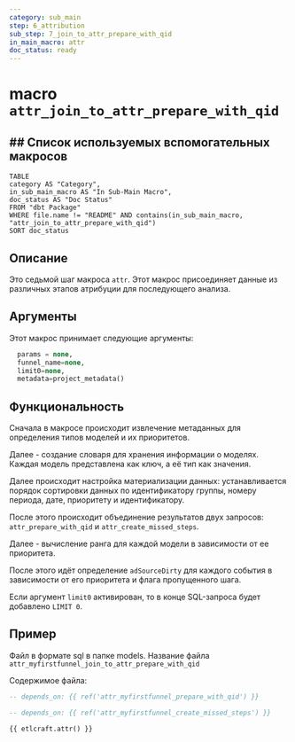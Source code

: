 ```yaml
---
category: sub_main
step: 6_attribution
sub_step: 7_join_to_attr_prepare_with_qid
in_main_macro: attr
doc_status: ready
---
```

# macro `attr_join_to_attr_prepare_with_qid`

## ## Список используемых вспомогательных макросов

```dataview
TABLE 
category AS "Category", 
in_sub_main_macro AS "In Sub-Main Macro",
doc_status AS "Doc Status"
FROM "dbt Package"
WHERE file.name != "README" AND contains(in_sub_main_macro, "attr_join_to_attr_prepare_with_qid")
SORT doc_status
```
## Описание

Это седьмой шаг макроса `attr`. Этот макрос присоединяет данные из различных этапов атрибуции для последующего анализа.

## Аргументы

Этот макрос принимает следующие аргументы:
```sql
  params = none,
  funnel_name=none,
  limit0=none,
  metadata=project_metadata()
```
## Функциональность

Сначала в макросе происходит извлечение метаданных для определения типов моделей и их приоритетов.

Далее - создание словаря для хранения информации о моделях. Каждая модель представлена как ключ, а её тип как значения.

Далее происходит настройка материализации данных: устанавливается порядок сортировки данных по идентификатору группы, номеру периода, дате, приоритету и идентификатору.

После этого происходит объединение результатов двух запросов: `attr_prepare_with_qid` и `attr_create_missed_steps`.

Далее - вычисление ранга для каждой модели в зависимости от ее приоритета.

После этого идёт определение `adSourceDirty` для каждого события в зависимости от его приоритета и флага пропущенного шага.

Если аргумент `limit0` активирован, то в конце SQL-запроса будет добавлено `LIMIT 0`.
## Пример

Файл в формате sql в папке models. Название файла `attr_myfirstfunnel_join_to_attr_prepare_with_qid`

Содержимое файла:
```sql
-- depends_on: {{ ref('attr_myfirstfunnel_prepare_with_qid') }}

-- depends_on: {{ ref('attr_myfirstfunnel_create_missed_steps') }}

{{ etlcraft.attr() }}
```
